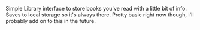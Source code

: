 Simple Library interface to store books you've read with a little bit of info. Saves to local storage so it's always there. Pretty basic right now though, I'll probably add on to this in the future.